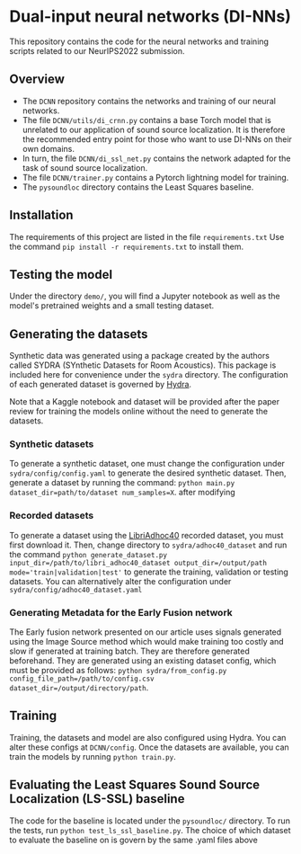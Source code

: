 # Dual-input neural networks (DI-NNs)
This repository contains the code for the neural networks and training scripts
related to our NeurIPS2022 submission.

## Overview
* The `DCNN` repository contains the networks and training of our neural networks.
* The file `DCNN/utils/di_crnn.py` contains a base Torch model that is unrelated to our application of sound source localization. It is therefore the recommended entry point for those who want to use DI-NNs on their own domains.
* In turn, the file `DCNN/di_ssl_net.py` contains the network adapted for the task of sound source localization.
* The file `DCNN/trainer.py` contains a Pytorch lightning model for training.
* The `pysoundloc` directory contains the Least Squares baseline.

## Installation
The requirements of this project are listed in the file `requirements.txt`
Use the command `pip install -r requirements.txt` to install them.


## Testing the model
Under the directory `demo/`, you will find a Jupyter notebook as well as the model's pretrained weights and a small testing dataset.  

## Generating the datasets
Synthetic data was generated using a package created by the authors called SYDRA (SYnthetic Datasets for Room Acoustics).
This package is included here for convenience under the `sydra` directory. The configuration of each generated dataset is governed by [Hydra](www.hydra.cc).

Note that a Kaggle notebook and dataset will be provided after the paper review for training the models online without the need to generate the datasets.

### Synthetic datasets
To generate a synthetic dataset, one must change the configuration under `sydra/config/config.yaml` to generate the desired synthetic dataset.
Then, generate a dataset by running the command: `python main.py dataset_dir=path/to/dataset num_samples=X`.
after modifying

### Recorded datasets
To generate a dataset using the [LibriAdhoc40](https://github.com/ISmallFish/Libri-adhoc40) recorded dataset, you must first download it.
Then, change directory to `sydra/adhoc40_dataset` and run the command `python generate_dataset.py input_dir=/path/to/libri_adhoc40_dataset output_dir=/output/path mode='train|validation|test'`
to generate the training, validation or testing datasets. You can alternatively alter the configuration under `sydra/config/adhoc40_dataset.yaml`


### Generating Metadata for the Early Fusion network
The Early fusion network presented on our article uses signals generated using the Image Source method which would make training too costly and slow if generated
at training batch. They are therefore generated beforehand. They are generated using an existing dataset config, which must be provided as follows:
`python sydra/from_config.py config_file_path=/path/to/config.csv dataset_dir=/output/directory/path`.

## Training
Training, the datasets and model are also configured using Hydra. You can alter these configs at `DCNN/config`.
Once the datasets are available, you can train the models by running `python train.py`.

## Evaluating the Least Squares Sound Source Localization (LS-SSL) baseline
The code for the baseline is located under the `pysoundloc/` directory. To run the tests, run `python test_ls_ssl_baseline.py`. The choice of which dataset to evaluate the baseline on is govern by the same .yaml files above